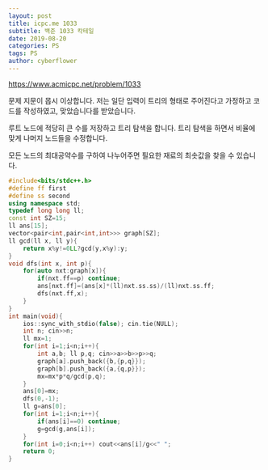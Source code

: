 ```yaml
---
layout: post
title: icpc.me 1033
subtitle: 백준 1033 칵테일
date: 2019-08-20
categories: PS
tags: PS
author: cyberflower
---
```


<https://www.acmicpc.net/problem/1033>

문제 지문이 몹시 이상합니다. 저는 일단 입력이 트리의 형태로 주어진다고 가정하고 코드를 작성하였고, 맞았습니다를 받았습니다.

루트 노드에 적당히 큰 수를 저장하고 트리 탐색을 합니다. 트리 탐색을 하면서 비율에 맞게 나머지 노드들을 수정합니다.

모든 노드의 최대공약수를 구하여 나누어주면 필요한 재료의 최솟값을 찾을 수 있습니다. 

```cpp
#include<bits/stdc++.h>
#define ff first
#define ss second
using namespace std;
typedef long long ll;
const int SZ=15;
ll ans[15];
vector<pair<int,pair<int,int>>> graph[SZ];
ll gcd(ll x, ll y){
	return x%y!=0LL?gcd(y,x%y):y;
}
void dfs(int x, int p){
	for(auto nxt:graph[x]){
		if(nxt.ff==p) continue;
		ans[nxt.ff]=(ans[x]*(ll)nxt.ss.ss)/(ll)nxt.ss.ff;
		dfs(nxt.ff,x);
	}
}
int main(void){
	ios::sync_with_stdio(false); cin.tie(NULL);
	int n; cin>>n;
	ll mx=1;
	for(int i=1;i<n;i++){
		int a,b; ll p,q; cin>>a>>b>>p>>q;
		graph[a].push_back({b,{p,q}});
		graph[b].push_back({a,{q,p}});
		mx=mx*p*q/gcd(p,q);
	}
	ans[0]=mx;
	dfs(0,-1);
	ll g=ans[0];
	for(int i=1;i<n;i++){
		if(ans[i]==0) continue;
		g=gcd(g,ans[i]);
	}
	for(int i=0;i<n;i++) cout<<ans[i]/g<<" ";
	return 0;
}
```
